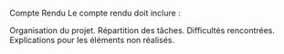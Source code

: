 Compte Rendu
Le compte rendu doit inclure :

Organisation du projet.
Répartition des tâches.
Difficultés rencontrées.
Explications pour les éléments non réalisés.
